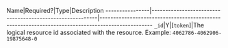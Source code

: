  Name|Required?|Type|Description
----------------|----------------------------------------------------------|-------------------------------------------------------------------------------------------------
 `_id`|Y|[`token`]|The logical resource id associated with the resource. Example: `4062786-4062906-19875648-0`
